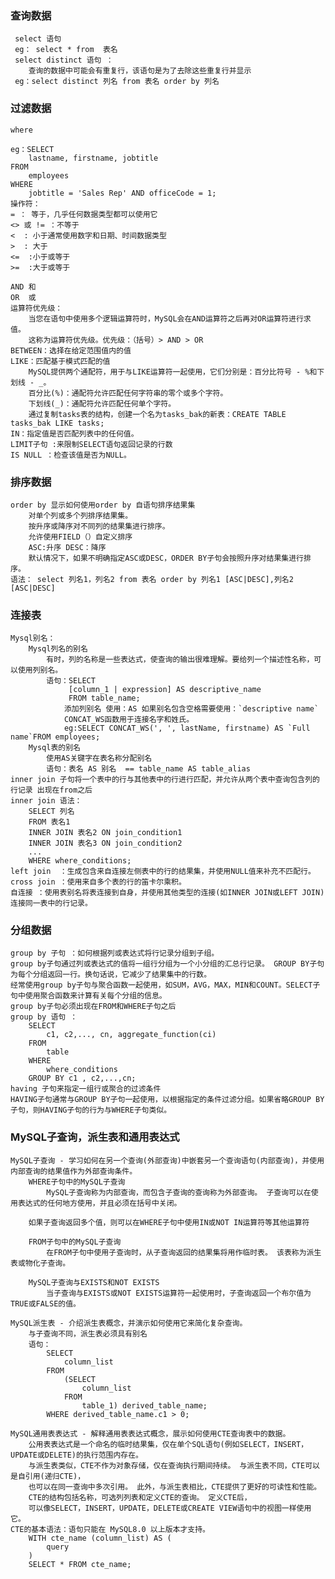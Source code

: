  ### 查询数据
     select 语句
     eg： select * from  表名
     select distinct 语句 ：
        查询的数据中可能会有重复行，该语句是为了去除这些重复行并显示
     eg：select distinct 列名 from 表名 order by 列名
### 过滤数据

    where
   
    eg：SELECT 
        lastname, firstname, jobtitle
    FROM
        employees
    WHERE
        jobtitle = 'Sales Rep' AND officeCode = 1;
    操作符：
    = ： 等于，几乎任何数据类型都可以使用它
    <> 或 != ：不等于
    <  : 小于通常使用数字和日期、时间数据类型
    >  : 大于
    <=  :小于或等于
    >=  :大于或等于
    
    AND 和 
    OR  或
    运算符优先级：
        当您在语句中使用多个逻辑运算符时，MySQL会在AND运算符之后再对OR运算符进行求值。
        这称为运算符优先级。优先级：（括号）> AND > OR
    BETWEEN：选择在给定范围值内的值
    LIKE：匹配基于模式匹配的值
        MySQL提供两个通配符，用于与LIKE运算符一起使用，它们分别是：百分比符号 - %和下划线 - _。
        百分比(%)：通配符允许匹配任何字符串的零个或多个字符。
        下划线(_)：通配符允许匹配任何单个字符。
        通过复制tasks表的结构，创建一个名为tasks_bak的新表：CREATE TABLE tasks_bak LIKE tasks;
    IN：指定值是否匹配列表中的任何值。
    LIMIT子句 :来限制SELECT语句返回记录的行数
    IS NULL ：检查该值是否为NULL。
### 排序数据
    order by 显示如何使用order by 自语句排序结果集
        对单个列或多个列排序结果集。
        按升序或降序对不同列的结果集进行排序。
        允许使用FIELD（）自定义排序
        ASC:升序 DESC：降序
        默认情况下，如果不明确指定ASC或DESC，ORDER BY子句会按照升序对结果集进行排序。
    语法： select 列名1，列名2 from 表名 order by 列名1 [ASC|DESC],列名2 [ASC|DESC]
### 连接表
    Mysql别名：
        Mysql列名的别名
            有时，列的名称是一些表达式，使查询的输出很难理解。要给列一个描述性名称，可以使用列别名。
            语句：SELECT 
                 [column_1 | expression] AS descriptive_name
                 FROM table_name;
                添加列别名 使用：AS 如果别名包含空格需要使用：`descriptive name`
                CONCAT_WS函数用于连接名字和姓氏。
                eg:SELECT CONCAT_WS(', ', lastName, firstname) AS `Full name`FROM employees;
        Mysql表的别名
            使用AS关键字在表名称分配别名
            语句：表名 AS 别名  == table_name AS table_alias
    inner join 子句将一个表中的行与其他表中的行进行匹配，并允许从两个表中查询包含列的行记录 出现在from之后
    inner join 语法：
        SELECT 列名
        FROM 表名1
        INNER JOIN 表名2 ON join_condition1
        INNER JOIN 表名3 ON join_condition2
        ...
        WHERE where_conditions;
    left join  ：生成包含来自连接左侧表中的行的结果集，并使用NULL值来补充不匹配行。
    cross join ：使用来自多个表的行的笛卡尔乘积。
    自连接 ：使用表别名将表连接到自身，并使用其他类型的连接(如INNER JOIN或LEFT JOIN)连接同一表中的行记录。
### 分组数据
    group by 子句 ：如何根据列或表达式将行记录分组到子组。
    group by子句通过列或表达式的值将一组行分组为一个小分组的汇总行记录。 GROUP BY子句为每个分组返回一行。换句话说，它减少了结果集中的行数。
    经常使用group by子句与聚合函数一起使用，如SUM，AVG，MAX，MIN和COUNT。SELECT子句中使用聚合函数来计算有关每个分组的信息。
    group by子句必须出现在FROM和WHERE子句之后
    group by 语句 ：
        SELECT 
            c1, c2,..., cn, aggregate_function(ci)
        FROM
            table
        WHERE
            where_conditions
        GROUP BY c1 , c2,...,cn;
    having 子句来指定一组行或聚合的过滤条件
    HAVING子句通常与GROUP BY子句一起使用，以根据指定的条件过滤分组。如果省略GROUP BY子句，则HAVING子句的行为与WHERE子句类似。
### MySQL子查询，派生表和通用表达式
    MySQL子查询 - 学习如何在另一个查询(外部查询)中嵌套另一个查询语句(内部查询)，并使用内部查询的结果值作为外部查询条件。
        WHERE子句中的MySQL子查询
            MySQL子查询称为内部查询，而包含子查询的查询称为外部查询。 子查询可以在使用表达式的任何地方使用，并且必须在括号中关闭。
            
        如果子查询返回多个值，则可以在WHERE子句中使用IN或NOT IN运算符等其他运算符
        
        FROM子句中的MySQL子查询
            在FROM子句中使用子查询时，从子查询返回的结果集将用作临时表。 该表称为派生表或物化子查询。
        
        MySQL子查询与EXISTS和NOT EXISTS
            当子查询与EXISTS或NOT EXISTS运算符一起使用时，子查询返回一个布尔值为TRUE或FALSE的值。
            
    MySQL派生表 - 介绍派生表概念，并演示如何使用它来简化复杂查询。
        与子查询不同，派生表必须具有别名
        语句：
            SELECT 
                column_list
            FROM
                (SELECT 
                    column_list
                FROM
                    table_1) derived_table_name;
            WHERE derived_table_name.c1 > 0;
    
    MySQL通用表表达式 - 解释通用表表达式概念，展示如何使用CTE查询表中的数据。
        公用表表达式是一个命名的临时结果集，仅在单个SQL语句(例如SELECT，INSERT，UPDATE或DELETE)的执行范围内存在。
        与派生表类似，CTE不作为对象存储，仅在查询执行期间持续。 与派生表不同，CTE可以是自引用(递归CTE)，
        也可以在同一查询中多次引用。 此外，与派生表相比，CTE提供了更好的可读性和性能。
        CTE的结构包括名称，可选列列表和定义CTE的查询。 定义CTE后，
        可以像SELECT，INSERT，UPDATE，DELETE或CREATE VIEW语句中的视图一样使用它。
    CTE的基本语法：语句只能在 MySQL8.0 以上版本才支持。
        WITH cte_name (column_list) AS (
            query
        ) 
        SELECT * FROM cte_name;   
    
    
    
    
    
    
    
    
    
    
    
    
    
    
    
    
    
    
    
    
    
    
    
    
    
    
    
    
    
    
    
    
    
    
    
    
    
    
    
    
    
    
    